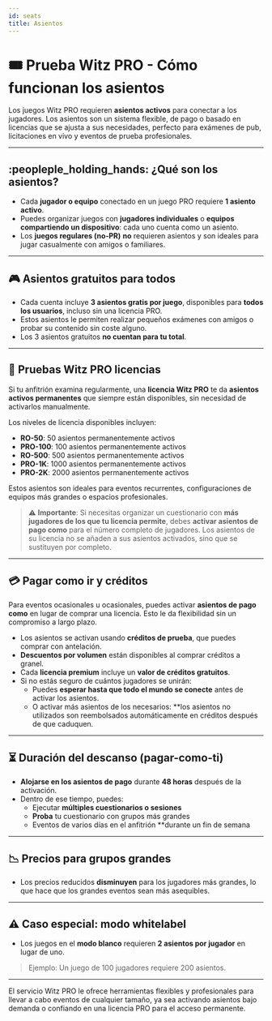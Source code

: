 ```yaml
---
id: seats
title: Asientos
---
```


# 🎟️ Prueba Witz PRO - Cómo funcionan los asientos

Los juegos Witz PRO requieren **asientos activos** para conectar a los jugadores. Los asientos son un sistema flexible, de pago o basado en licencias que se ajusta a sus necesidades, perfecto para exámenes de pub, licitaciones en vivo y eventos de prueba profesionales.

---

## :peopleple_holding_hands: ¿Qué son los asientos?

- Cada **jugador o equipo** conectado en un juego PRO requiere **1 asiento activo**.
- Puedes organizar juegos con **jugadores individuales** o **equipos compartiendo un dispositivo**: cada uno cuenta como un asiento.
- Los **juegos regulares (no-PR)** **no** requieren asientos y son ideales para jugar casualmente con amigos o familiares.

---

## 🎮 Asientos gratuitos para todos

- Cada cuenta incluye **3 asientos gratis por juego**, disponibles para **todos los usuarios**, incluso sin una licencia PRO.
- Estos asientos le permiten realizar pequeños exámenes con amigos o probar su contenido sin coste alguno.
- Los 3 asientos gratuitos **no cuentan para tu total**.

---

## 💼 Pruebas Witz PRO licencias

Si tu anfitrión examina regularmente, una **licencia Witz PRO** te da **asientos activos permanentes** que siempre están disponibles, sin necesidad de activarlos manualmente.

Los niveles de licencia disponibles incluyen:

- **RO-50**: 50 asientos permanentemente activos
- **PRO-100**: 100 asientos permanentemente activos
- **RO-500**: 500 asientos permanentemente activos
- **PRO-1K**: 1000 asientos permanentemente activos
- **PRO-2K**: 2000 asientos permanentemente activos

Estos asientos son ideales para eventos recurrentes, configuraciones de equipos más grandes o espacios profesionales.

> ⚠️ **Importante**: Si necesitas organizar un cuestionario con **más jugadores de los que tu licencia permite**, debes **activar asientos de pago como** para el número completo de jugadores. Los asientos de su licencia no se añaden a sus asientos activados, sino que se sustituyen por completo.

---

## 💳 Pagar como ir y créditos

Para eventos ocasionales u ocasionales, puedes activar **asientos de pago como** en lugar de comprar una licencia. Esto le da flexibilidad sin un compromiso a largo plazo.

- Los asientos se activan usando **créditos de prueba**, que puedes comprar con antelación.
- **Descuentos por volumen** están disponibles al comprar créditos a granel.
- Cada **licencia premium** incluye un **valor de créditos gratuitos**.
- Si no estás seguro de cuántos jugadores se unirán:
    - Puedes **esperar hasta que todo el mundo se conecte** antes de activar los asientos.
    - O activar más asientos de los necesarios: \*\*los asientos no utilizados son reembolsados automáticamente en créditos después de que caduquen.

---

## ⏳ Duración del descanso (pagar-como-ti)

- **Alojarse en los asientos de pago** durante **48 horas** después de la activación.
- Dentro de ese tiempo, puedes:
    - Ejecutar **múltiples cuestionarios o sesiones**
    - **Proba** tu cuestionario con grupos más grandes
    - Eventos de varios días en el anfitrión \*\*durante un fin de semana

---

## 📉 Precios para grupos grandes

- Los precios reducidos **disminuyen** para los jugadores más grandes, lo que hace que los grandes eventos sean más asequibles.

---

## ⚠️ Caso especial: modo whitelabel

- Los juegos en el **modo blanco** requieren **2 asientos por jugador** en lugar de uno.

> Ejemplo: Un juego de 100 jugadores requiere 200 asientos.

---

El servicio Witz PRO le ofrece herramientas flexibles y profesionales para llevar a cabo eventos de cualquier tamaño, ya sea activando asientos bajo demanda o confiando en una licencia PRO para el acceso permanente.
